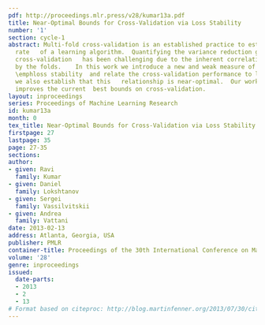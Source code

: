 ```yaml
---
pdf: http://proceedings.mlr.press/v28/kumar13a.pdf
title: Near-Optimal Bounds for Cross-Validation via Loss Stability
number: '1'
section: cycle-1
abstract: Multi-fold cross-validation is an established practice to estimate the error
  rate   of a learning algorithm.  Quantifying the variance reduction gains due to
  cross-validation   has been challenging due to the inherent correlations introduced
  by the folds.    In this work we introduce a new and weak measure of stability called
  \emphloss stability  and relate the cross-validation performance to loss stability;
  we also establish that this   relationship is near-optimal.  Our work thus quantitatively
  improves the current  best bounds on cross-validation.
layout: inproceedings
series: Proceedings of Machine Learning Research
id: kumar13a
month: 0
tex_title: Near-Optimal Bounds for Cross-Validation via Loss Stability
firstpage: 27
lastpage: 35
page: 27-35
sections: 
author:
- given: Ravi
  family: Kumar
- given: Daniel
  family: Lokshtanov
- given: Sergei
  family: Vassilvitskii
- given: Andrea
  family: Vattani
date: 2013-02-13
address: Atlanta, Georgia, USA
publisher: PMLR
container-title: Proceedings of the 30th International Conference on Machine Learning
volume: '28'
genre: inproceedings
issued:
  date-parts:
  - 2013
  - 2
  - 13
# Format based on citeproc: http://blog.martinfenner.org/2013/07/30/citeproc-yaml-for-bibliographies/
---
```

